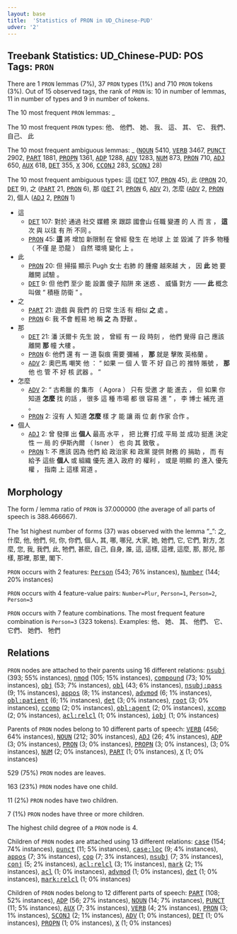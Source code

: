 ```yaml
---
layout: base
title:  'Statistics of PRON in UD_Chinese-PUD'
udver: '2'
---
```


## Treebank Statistics: UD_Chinese-PUD: POS Tags: `PRON`

There are 1 `PRON` lemmas (7%), 37 `PRON` types (1%) and 710 `PRON` tokens (3%).
Out of 15 observed tags, the rank of `PRON` is: 10 in number of lemmas, 11 in number of types and 9 in number of tokens.

The 10 most frequent `PRON` lemmas: _

The 10 most frequent `PRON` types:  他、 他們、 她、 我、 這、 其、 它、 我們、 自己、 此

The 10 most frequent ambiguous lemmas: _ (<tt><a href="zh_pud-pos-NOUN.html">NOUN</a></tt> 5410, <tt><a href="zh_pud-pos-VERB.html">VERB</a></tt> 3467, <tt><a href="zh_pud-pos-PUNCT.html">PUNCT</a></tt> 2902, <tt><a href="zh_pud-pos-PART.html">PART</a></tt> 1881, <tt><a href="zh_pud-pos-PROPN.html">PROPN</a></tt> 1361, <tt><a href="zh_pud-pos-ADP.html">ADP</a></tt> 1288, <tt><a href="zh_pud-pos-ADV.html">ADV</a></tt> 1283, <tt><a href="zh_pud-pos-NUM.html">NUM</a></tt> 873, <tt><a href="zh_pud-pos-PRON.html">PRON</a></tt> 710, <tt><a href="zh_pud-pos-ADJ.html">ADJ</a></tt> 650, <tt><a href="zh_pud-pos-AUX.html">AUX</a></tt> 618, <tt><a href="zh_pud-pos-DET.html">DET</a></tt> 355, <tt><a href="zh_pud-pos-X.html">X</a></tt> 306, <tt><a href="zh_pud-pos-CCONJ.html">CCONJ</a></tt> 283, <tt><a href="zh_pud-pos-SCONJ.html">SCONJ</a></tt> 28)

The 10 most frequent ambiguous types:  這 (<tt><a href="zh_pud-pos-DET.html">DET</a></tt> 107, <tt><a href="zh_pud-pos-PRON.html">PRON</a></tt> 45), 此 (<tt><a href="zh_pud-pos-PRON.html">PRON</a></tt> 20, <tt><a href="zh_pud-pos-DET.html">DET</a></tt> 9), 之 (<tt><a href="zh_pud-pos-PART.html">PART</a></tt> 21, <tt><a href="zh_pud-pos-PRON.html">PRON</a></tt> 6), 那 (<tt><a href="zh_pud-pos-DET.html">DET</a></tt> 21, <tt><a href="zh_pud-pos-PRON.html">PRON</a></tt> 6, <tt><a href="zh_pud-pos-ADV.html">ADV</a></tt> 2), 怎麼 (<tt><a href="zh_pud-pos-ADV.html">ADV</a></tt> 2, <tt><a href="zh_pud-pos-PRON.html">PRON</a></tt> 2), 個人 (<tt><a href="zh_pud-pos-ADJ.html">ADJ</a></tt> 2, <tt><a href="zh_pud-pos-PRON.html">PRON</a></tt> 1)


* 這
  * <tt><a href="zh_pud-pos-DET.html">DET</a></tt> 107: 對於 通過 社交 媒體 來 跟踪 國會山 任職 變遷 的 人 而 言 ， <b>這</b> 次 與 以往 有 所 不同 。
  * <tt><a href="zh_pud-pos-PRON.html">PRON</a></tt> 45: <b>這</b> 將 增加 新限制 在 曾經 發生 在 地球 上 並 毀滅 了 許多 物種 （ 不僅 是 恐龍 ） 自然 環境 變化 上 。
* 此
  * <tt><a href="zh_pud-pos-PRON.html">PRON</a></tt> 20: 但 掃描 顯示 Pugh 女士 右肺 的 腫瘤 越來越 大 ， 因 <b>此</b> 她 要 離開 試驗 。
  * <tt><a href="zh_pud-pos-DET.html">DET</a></tt> 9: 但 他們 至少 能 設置 傻子 陷阱 來 迷惑 、 威懾 對方 —— <b>此</b> 概念 叫做 “ 積極 防衛 ” 。
* 之
  * <tt><a href="zh_pud-pos-PART.html">PART</a></tt> 21: 遊戲 與 我們 的 日常 生活 有 相似 <b>之</b> 處 。
  * <tt><a href="zh_pud-pos-PRON.html">PRON</a></tt> 6: 我 不會 輕易 地 稱 <b>之</b> 為 野獸 。
* 那
  * <tt><a href="zh_pud-pos-DET.html">DET</a></tt> 21: 潘 沃爾卡 先生 說 ， 曾經 有 一 段 時刻 ， 他們 覺得 自己 應該 離開 <b>那</b> 幢 大樓 。
  * <tt><a href="zh_pud-pos-PRON.html">PRON</a></tt> 6: 他們 還 有 一 道 裂痕 需要 彌補 ， <b>那</b> 就是 擊敗 英格蘭 。
  * <tt><a href="zh_pud-pos-ADV.html">ADV</a></tt> 2: 奧巴馬 嘲笑 他 ： “ 如果 一 個 人 管 不 好 自己 的 推特 賬號 ， <b>那</b> 他 也 管 不 好 核 武器 。 ”
* 怎麼
  * <tt><a href="zh_pud-pos-ADV.html">ADV</a></tt> 2: “ 古希臘 的 集市 （ Agora ） 只有 受邀 才 能 進去 ， 但 如果 你 知道 <b>怎麼</b> 找 的話 ， 很多 這 種 市場 都 很 容易 進 ” ， 李 博士 補充 道 。
  * <tt><a href="zh_pud-pos-PRON.html">PRON</a></tt> 2: 沒有 人 知道 <b>怎麼</b> 樣 才 能 讓 兩 位 劇 作家 合作 。
* 個人
  * <tt><a href="zh_pud-pos-ADJ.html">ADJ</a></tt> 2: 曾 發揮 出 <b>個人</b> 最高 水平 ， 把 比賽 打成 平局 並 成功 挺進 決定性 一 局 的 伊斯內爾 （ Isner ） 也 向 其 致敬 。
  * <tt><a href="zh_pud-pos-PRON.html">PRON</a></tt> 1: 不 應該 因為 他們 給 政治家 和 政黨 提供 財務 的 捐助 ， 而 有 給予 這些 <b>個人</b> 或 組織 優先 進入 政府 的 權利 ， 或是 明顯 的 進入 優先權 ， 指南 上 這樣 寫道 。

## Morphology

The form / lemma ratio of `PRON` is 37.000000 (the average of all parts of speech is 388.466667).

The 1st highest number of forms (37) was observed with the lemma “_”: 之, 什麼, 他, 他們, 何, 你, 你們, 個人, 其, 哪, 哪兒, 大家, 她, 她們, 它, 它們, 對方, 怎麼, 您, 我, 我們, 此, 牠們, 甚麽, 自己, 自身, 誰, 這, 這樣, 這裡, 這麼, 那, 那兒, 那樣, 那裡, 那里, 閣下.

`PRON` occurs with 2 features: <tt><a href="zh_pud-feat-Person.html">Person</a></tt> (543; 76% instances), <tt><a href="zh_pud-feat-Number.html">Number</a></tt> (144; 20% instances)

`PRON` occurs with 4 feature-value pairs: `Number=Plur`, `Person=1`, `Person=2`, `Person=3`

`PRON` occurs with 7 feature combinations.
The most frequent feature combination is `Person=3` (323 tokens).
Examples: 他、 她、 其、 他們、 它、 它們、 她們、 牠們


## Relations

`PRON` nodes are attached to their parents using 16 different relations: <tt><a href="zh_pud-dep-nsubj.html">nsubj</a></tt> (393; 55% instances), <tt><a href="zh_pud-dep-nmod.html">nmod</a></tt> (105; 15% instances), <tt><a href="zh_pud-dep-compound.html">compound</a></tt> (73; 10% instances), <tt><a href="zh_pud-dep-obj.html">obj</a></tt> (53; 7% instances), <tt><a href="zh_pud-dep-obl.html">obl</a></tt> (43; 6% instances), <tt><a href="zh_pud-dep-nsubj-pass.html">nsubj:pass</a></tt> (9; 1% instances), <tt><a href="zh_pud-dep-appos.html">appos</a></tt> (8; 1% instances), <tt><a href="zh_pud-dep-advmod.html">advmod</a></tt> (6; 1% instances), <tt><a href="zh_pud-dep-obl-patient.html">obl:patient</a></tt> (6; 1% instances), <tt><a href="zh_pud-dep-det.html">det</a></tt> (3; 0% instances), <tt><a href="zh_pud-dep-root.html">root</a></tt> (3; 0% instances), <tt><a href="zh_pud-dep-ccomp.html">ccomp</a></tt> (2; 0% instances), <tt><a href="zh_pud-dep-obl-agent.html">obl:agent</a></tt> (2; 0% instances), <tt><a href="zh_pud-dep-xcomp.html">xcomp</a></tt> (2; 0% instances), <tt><a href="zh_pud-dep-acl-relcl.html">acl:relcl</a></tt> (1; 0% instances), <tt><a href="zh_pud-dep-iobj.html">iobj</a></tt> (1; 0% instances)

Parents of `PRON` nodes belong to 10 different parts of speech: <tt><a href="zh_pud-pos-VERB.html">VERB</a></tt> (456; 64% instances), <tt><a href="zh_pud-pos-NOUN.html">NOUN</a></tt> (212; 30% instances), <tt><a href="zh_pud-pos-ADJ.html">ADJ</a></tt> (26; 4% instances), <tt><a href="zh_pud-pos-ADP.html">ADP</a></tt> (3; 0% instances), <tt><a href="zh_pud-pos-PRON.html">PRON</a></tt> (3; 0% instances), <tt><a href="zh_pud-pos-PROPN.html">PROPN</a></tt> (3; 0% instances),  (3; 0% instances), <tt><a href="zh_pud-pos-NUM.html">NUM</a></tt> (2; 0% instances), <tt><a href="zh_pud-pos-PART.html">PART</a></tt> (1; 0% instances), <tt><a href="zh_pud-pos-X.html">X</a></tt> (1; 0% instances)

529 (75%) `PRON` nodes are leaves.

163 (23%) `PRON` nodes have one child.

11 (2%) `PRON` nodes have two children.

7 (1%) `PRON` nodes have three or more children.

The highest child degree of a `PRON` node is 4.

Children of `PRON` nodes are attached using 13 different relations: <tt><a href="zh_pud-dep-case.html">case</a></tt> (154; 74% instances), <tt><a href="zh_pud-dep-punct.html">punct</a></tt> (11; 5% instances), <tt><a href="zh_pud-dep-case-loc.html">case:loc</a></tt> (9; 4% instances), <tt><a href="zh_pud-dep-appos.html">appos</a></tt> (7; 3% instances), <tt><a href="zh_pud-dep-cop.html">cop</a></tt> (7; 3% instances), <tt><a href="zh_pud-dep-nsubj.html">nsubj</a></tt> (7; 3% instances), <tt><a href="zh_pud-dep-conj.html">conj</a></tt> (5; 2% instances), <tt><a href="zh_pud-dep-acl-relcl.html">acl:relcl</a></tt> (3; 1% instances), <tt><a href="zh_pud-dep-mark.html">mark</a></tt> (2; 1% instances), <tt><a href="zh_pud-dep-acl.html">acl</a></tt> (1; 0% instances), <tt><a href="zh_pud-dep-advmod.html">advmod</a></tt> (1; 0% instances), <tt><a href="zh_pud-dep-det.html">det</a></tt> (1; 0% instances), <tt><a href="zh_pud-dep-mark-relcl.html">mark:relcl</a></tt> (1; 0% instances)

Children of `PRON` nodes belong to 12 different parts of speech: <tt><a href="zh_pud-pos-PART.html">PART</a></tt> (108; 52% instances), <tt><a href="zh_pud-pos-ADP.html">ADP</a></tt> (56; 27% instances), <tt><a href="zh_pud-pos-NOUN.html">NOUN</a></tt> (14; 7% instances), <tt><a href="zh_pud-pos-PUNCT.html">PUNCT</a></tt> (11; 5% instances), <tt><a href="zh_pud-pos-AUX.html">AUX</a></tt> (7; 3% instances), <tt><a href="zh_pud-pos-VERB.html">VERB</a></tt> (4; 2% instances), <tt><a href="zh_pud-pos-PRON.html">PRON</a></tt> (3; 1% instances), <tt><a href="zh_pud-pos-SCONJ.html">SCONJ</a></tt> (2; 1% instances), <tt><a href="zh_pud-pos-ADV.html">ADV</a></tt> (1; 0% instances), <tt><a href="zh_pud-pos-DET.html">DET</a></tt> (1; 0% instances), <tt><a href="zh_pud-pos-PROPN.html">PROPN</a></tt> (1; 0% instances), <tt><a href="zh_pud-pos-X.html">X</a></tt> (1; 0% instances)

